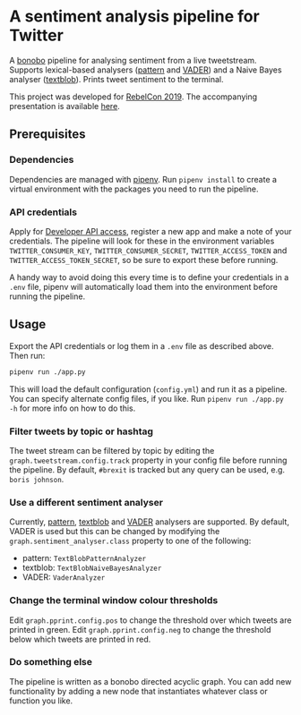 # A sentiment analysis pipeline for Twitter

A [bonobo](https://www.bonobo-project.org/) pipeline for analysing sentiment from a live tweetstream. Supports lexical-based analysers ([pattern](https://www.clips.uantwerpen.be/pages/pattern-en) and [VADER](https://github.com/cjhutto/vaderSentiments)) and a Naive Bayes analyser ([textblob](https://textblob.readthedocs.io/en/dev/)). Prints tweet sentiment to the terminal.

This project was developed for [RebelCon 2019](https://rebelcon.io/). The accompanying presentation is available [here](https://donagh.io/talks/).

## Prerequisites

### Dependencies

Dependencies are managed with [pipenv](https://pipenv.readthedocs.io/en/latest/). Run `pipenv install` to create a virtual environment with the packages you need to run the pipeline.

### API credentials

Apply for [Developer API access](https://developer.twitter.com/), register a new app and make a note of your credentials. The pipeline will look for these in the environment variables `TWITTER_CONSUMER_KEY`, `TWITTER_CONSUMER_SECRET`, `TWITTER_ACCESS_TOKEN` and `TWITTER_ACCESS_TOKEN_SECRET`, so be sure to export these before running.

A handy way to avoid doing this every time is to define your credentials in a `.env` file, pipenv will automatically load them into the environment before running the pipeline.

## Usage

Export the API credentials or log them in a `.env` file as described above. Then run:

```bash
pipenv run ./app.py
```

This will load the default configuration (`config.yml`) and run it as a pipeline. You can specify alternate config files, if you like. Run `pipenv run ./app.py -h` for more info on how to do this.

### Filter tweets by topic or hashtag

The tweet stream can be filtered by topic by editing the `graph.tweetstream.config.track` property in your config file before running the pipeline. By default, `#brexit` is tracked but any query can be used, e.g. `boris johnson`.

### Use a different sentiment analyser

Currently, [pattern](https://www.clips.uantwerpen.be/pages/pattern-en), [textblob](https://textblob.readthedocs.io/en/dev/) and [VADER](https://github.com/cjhutto/vaderSentiments) analysers are supported. By default, VADER is used but this can be changed by modifying the `graph.sentiment_analyser.class` property to one of the following:

- pattern: `TextBlobPatternAnalyzer`
- textblob: `TextBlobNaiveBayesAnalyzer`
- VADER: `VaderAnalyzer`

### Change the terminal window colour thresholds

Edit `graph.pprint.config.pos` to change the threshold over which tweets are printed in green. Edit `graph.pprint.config.neg` to change the threshold below which tweets are printed in red.

### Do something else

The pipeline is written as a bonobo directed acyclic graph. You can add new functionality by adding a new node that instantiates whatever class or function you like.